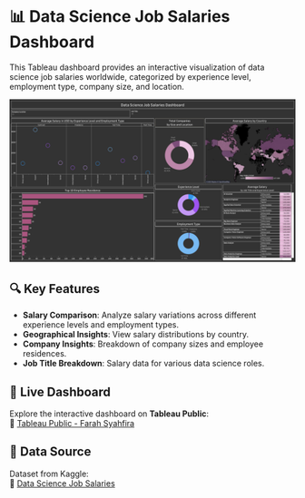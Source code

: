 # 📊 Data Science Job Salaries Dashboard  

This Tableau dashboard provides an interactive visualization of data science job salaries worldwide, categorized by experience level, employment type, company size, and location.  

![Dashboard Preview](Job%20Salary%20Dashboard.png)  

## 🔍 Key Features  
- **Salary Comparison**: Analyze salary variations across different experience levels and employment types.  
- **Geographical Insights**: View salary distributions by country.  
- **Company Insights**: Breakdown of company sizes and employee residences.  
- **Job Title Breakdown**: Salary data for various data science roles.  

## 📌 Live Dashboard  
Explore the interactive dashboard on **Tableau Public**:  
🔗 [Tableau Public - Farah Syahfira](https://public.tableau.com/app/profile/farahsyahfira)  

## 📂 Data Source  
Dataset from Kaggle:  
🔗 [Data Science Job Salaries](https://www.kaggle.com/datasets/ruchi798/data-science-job-salaries?resource=download)  

